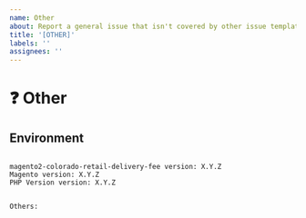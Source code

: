 ```yaml
---
name: Other
about: Report a general issue that isn't covered by other issue templates.
title: '[OTHER]'
labels: ''
assignees: ''
---
```


<!--
PLEASE HELP US PROCESS GITHUB ISSUES FASTER BY PROVIDING THE FOLLOWING INFORMATION.

ISSUES MISSING IMPORTANT INFORMATION MAY BE CLOSED WITHOUT INVESTIGATION.
-->

# :question: Other
<!-- If you're asking a question, have you searched through Github first? -->


## Environment

<pre><code>
magento2-colorado-retail-delivery-fee version: X.Y.Z
Magento version: X.Y.Z 
PHP Version version: X.Y.Z 
<!-- Check whether this is still an issue in the most recent magento2-colorado-retail-delivery-fee version -->

Others:
<!-- Anything else relevant?  Operating system version, IDE, package manager, HTTP server, ... -->
</code></pre>